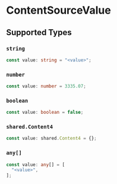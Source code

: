 # ContentSourceValue


## Supported Types

### `string`

```typescript
const value: string = "<value>";
```

### `number`

```typescript
const value: number = 3335.07;
```

### `boolean`

```typescript
const value: boolean = false;
```

### `shared.Content4`

```typescript
const value: shared.Content4 = {};
```

### `any[]`

```typescript
const value: any[] = [
  "<value>",
];
```

